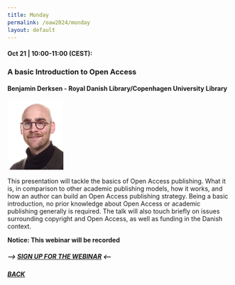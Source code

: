 ```yaml
---
title: Monday
permalink: /oaw2024/monday
layout: default
---
```


#### Oct 21 | 10:00-11:00 (CEST):

### A basic Introduction to Open Access

#### Benjamin Derksen - Royal Danish Library/Copenhagen University Library

<img src="/images/bder kopier.jpg" alt="Benjamin Derksen" style="height: 25%; width:25%;"/>

<p>This presentation will tackle the basics of Open Access publishing. What it is, in comparison to other academic publishing models, how it works, and how an author can build an Open Access publishing strategy. Being a basic introduction, no prior knowledge about Open Access or academic publishing generally is required. The talk will also touch briefly on issues surrounding copyright and Open Access, as well as funding in the Danish context.</p>

**Notice: This webinar will be recorded**

##### --> [SIGN UP FOR THE WEBINAR](https://docs.google.com/forms/d/e/1FAIpQLSd1RALcLRO2hHmQ2f1gL9SifTxv5BNK5D7E5na5nu3UyA8Xlg/viewform?usp=sf_link) <--

##### [BACK](https://openaccess.dk/oaw2023#programme-of-the-danish-open-access-week-2023)



